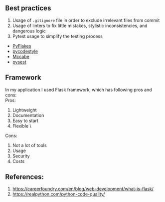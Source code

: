 ## Best practices

 1. Usage of `.gitignore` file in order to exclude irrelevant files from commit
 2. Usage of linters to fix little mistakes, stylistic inconsistencies, and dangerous logic
 3. Pytest usage to simplify the testing process
 * [PyFlakes](https://pypi.org/project/pyflakes/)
 * [pycodestyle](https://pypi.org/project/pycodestyle/)
 * [Mccabe](https://pypi.org/project/mccabe/)
 * [pysest](https://docs.pytest.org/en/7.1.x/)
## Framework
In my application I used Flask framework, which has following pros and cons: \
Pros: 
1. Lightweight
2. Documentation
3. Easy to start
4. Flexible \

Cons:
1. Not a lot of tools
2. Usage
3. Security
4. Costs


 ## References:
1. https://careerfoundry.com/en/blog/web-development/what-is-flask/
2. https://realpython.com/python-code-quality/